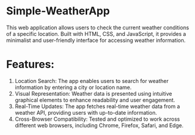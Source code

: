# Simple-WeatherApp
This web application allows users to check the current weather conditions of a specific location. Built with HTML, CSS, and JavaScript, it provides a minimalist and user-friendly interface for accessing weather information.

# Features:
1. Location Search: The app enables users to search for weather information by entering a city or location name.
2. Visual Representation: Weather data is presented using intuitive graphical elements to enhance readability and user engagement.
3. Real-Time Updates: The app fetches real-time weather data from a weather API, providing users with up-to-date information.
4. Cross-Browser Compatibility: Tested and optimized to work across different web browsers, including Chrome, Firefox, Safari, and Edge.
